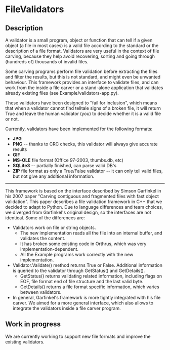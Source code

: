 FileValidators
==============

Description
-----------
A validator is a small program, object or function that can tell if a given object (a file in most
cases) is a valid file according to the standard or the description of a file format. Validators are
very useful in the context of file carving, because they help avoid recovering, sorting and going
through (hundreds of) thousands of invalid files.

Some carving programs perform file validation before extracting the files and filter the results,
but this is not standard, and might even be unwanted behaviour. This framework provides an
interface to validate files, and can work from the inside a file carver or a stand-alone application
that validates already existing files (see Example/validators-app.py).

These validators have been designed to "fail for inclusion", which means that when a validator 
cannot find telltale signs of a broken file, it will return True and leave the human validator (you)
to decide whether it is a valid file or not. 

Currently, validators have been implemented for the following formats:

* **JPG**
* **PNG** -- thanks to CRC checks, this validator will always give accurate results
* **GIF**
* **MS-OLE** file format (Office 97-2003, thumbs.db, etc)
* **SQLite3** -- partially finished, can parse valid DB's
* **ZIP** file format as only a True/False validator -- it can only tell valid files, but not give any
additional information.

---

This framework is based on the interface described by Simson Garfinkel in his 2007 paper "Carving
contiguous and fragmented files with fast object validation". This paper describes a file validation
framework in C++ that we decided to adapt to Python. Due to language differences and team choices,
we diverged from Garfinkel's original design, so the interfaces are not identical. Some of the
differences are:

* Validators work on file or string objects.
    * The new implementation reads all the file into an internal buffer, and validates the content.
    * It has broken some existing code in Orthrus, which was very implementation-dependent.
    * All the Example programs work correctly with the new implementation.
* Validator.Validate() method returns True or False. Additional information is queried to the
  validator through GetStatus() and GetDetails().
    * GetStatus() returns validating related information, including flags on EOF, file format end of
    file structure and the last valid byte.
    * GetDetails() returns a file format specific information, which varies between validators.
* In general, Garfinkel's framework is more tightly integrated with his file carver. We aimed for a
more general interface, which also allows to integrate the validators inside a file carver program.

Work in progress
----------------
We are currently working to support new file formats and improve the existing validators.

